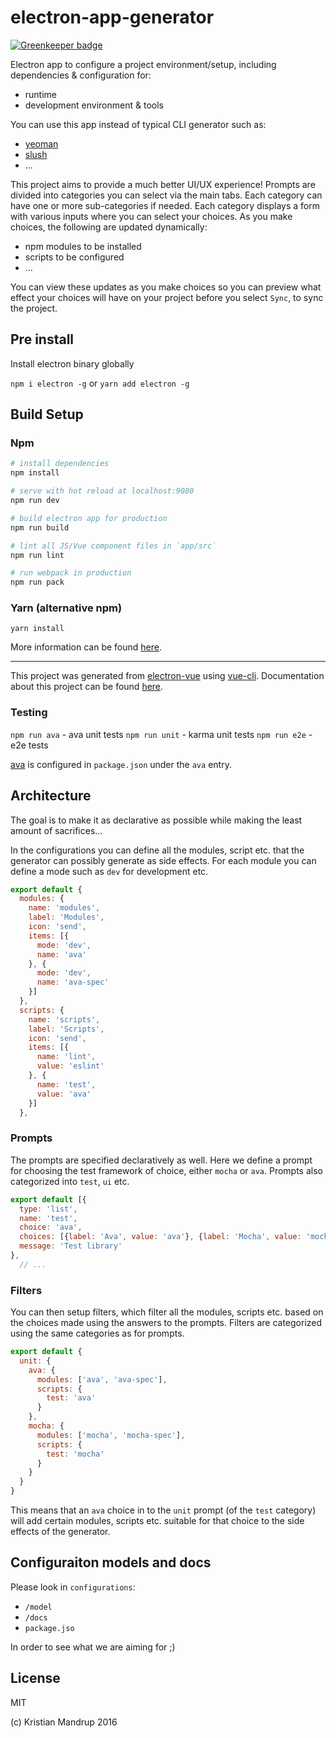 # electron-app-generator

[![Greenkeeper badge](https://badges.greenkeeper.io/kristianmandrup/electron-app-generator.svg)](https://greenkeeper.io/)

Electron app to configure a project environment/setup, including dependencies & configuration for:
- runtime
- development environment & tools

You can use this app instead of typical CLI generator such as:
- [yeoman](http://yeoman.io/)
- [slush](https://www.npmjs.com/package/slush-node)
- ...

This project aims to provide a much better UI/UX experience!
Prompts are divided into categories you can select via the main tabs.
Each category can have one or more sub-categories if needed.
Each category displays a form with various inputs where you can select your choices.
As you make choices, the following are updated dynamically:
- npm modules to be installed
- scripts to be configured
- ...

You can view these updates as you make choices so you can preview what effect your choices will have
on your project before you select `Sync`, to sync the project.

## Pre install

Install electron binary globally

`npm i electron -g` or `yarn add electron -g`

## Build Setup

### Npm

``` bash
# install dependencies
npm install

# serve with hot reload at localhost:9080
npm run dev

# build electron app for production
npm run build

# lint all JS/Vue component files in `app/src`
npm run lint

# run webpack in production
npm run pack
```

### Yarn (alternative npm)

`yarn install`

More information can be found [here](https://simulatedgreg.gitbooks.io/electron-vue/content/docs/npm_scripts.html).

---

This project was generated from [electron-vue](https://github.com/SimulatedGREG/electron-vue) using [vue-cli](https://github.com/vuejs/vue-cli). Documentation about this project can be found [here](https://simulatedgreg.gitbooks.io/electron-vue/content/index.html).

### Testing

`npm run ava` - ava unit tests
`npm run unit` - karma unit tests
`npm run e2e` - e2e tests

[ava](https://github.com/avajs/ava) is configured in `package.json` under the `ava` entry.

## Architecture

The goal is to make it as declarative as possible while making the least amount of sacrifices...

In the configurations you can define all the modules, script etc. that the generator can possibly generate
as side effects. For each module you can define a mode such as `dev` for development etc.

```js
export default {
  modules: {
    name: 'modules',
    label: 'Modules',
    icon: 'send',
    items: [{
      mode: 'dev',
      name: 'ava'
    }, {
      mode: 'dev',
      name: 'ava-spec'
    }]
  },
  scripts: {
    name: 'scripts',
    label: 'Scripts',
    icon: 'send',
    items: [{
      name: 'lint',
      value: 'eslint'
    }, {
      name: 'test',
      value: 'ava'
    }]
  },
```

### Prompts

The prompts are specified declaratively as well. Here we define a prompt for
choosing the test framework of choice, either `mocha` or `ava`.
Prompts also categorized into `test`, `ui` etc.

```js
export default [{
  type: 'list',
  name: 'test',
  choice: 'ava',
  choices: [{label: 'Ava', value: 'ava'}, {label: 'Mocha', value: 'mocha'}],
  message: 'Test library'
},
  // ...
```

### Filters

You can then setup filters, which filter all the modules, scripts etc. based on the choices made
using the answers to the prompts. Filters are categorized using the same categories as for prompts.

```js
export default {
  unit: {
    ava: {
      modules: ['ava', 'ava-spec'],
      scripts: {
        test: 'ava'
      }
    },
    mocha: {
      modules: ['mocha', 'mocha-spec'],
      scripts: {
        test: 'mocha'
      }
    }
  }
}
```

This means that an `ava` choice in to the `unit` prompt (of the `test` category) will add
certain modules, scripts etc. suitable for that choice to the side effects of the generator.

## Configuraiton models and docs

Please look in `configurations`:
-  `/model`
- `/docs`
- `package.jso`

In order to see what we are aiming for ;)

## License

MIT

(c) Kristian Mandrup 2016

